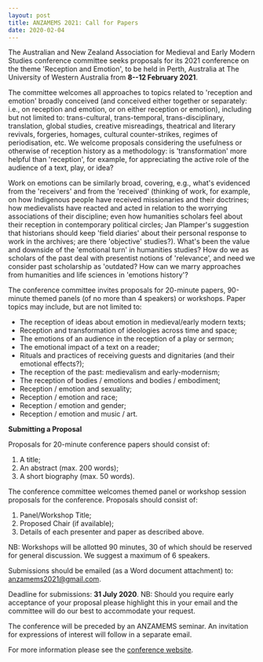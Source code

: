 ```yaml
---
layout: post
title: ANZAMEMS 2021: Call for Papers
date: 2020-02-04
---
```


<div>



The Australian and New Zealand Association for Medieval and
Early Modern Studies conference committee seeks proposals for its 2021
conference on the theme 'Reception and Emotion', to be held in Perth,
Australia at The University of Western Australia from **8--12 February
2021**.

The committee welcomes all approaches to topics
related to 'reception and emotion' broadly conceived (and conceived
either together or separately: i.e., on reception and emotion, or on
either reception or emotion), including but not limited to:
trans-cultural, trans-temporal, trans-disciplinary, translation, global
studies, creative misreadings, theatrical and literary revivals,
forgeries, homages, cultural counter-strikes, regimes of periodisation,
etc. We welcome proposals considering the usefulness or otherwise of
reception history as a methodology: is 'transformation' more helpful
than 'reception', for example, for appreciating the active role of the
audience of a text, play, or idea?

Work on emotions can be
similarly broad, covering, e.g., what's evidenced from the 'receivers'
and from the 'received' (thinking of work, for example, on how
Indigenous people have received missionaries and their doctrines; how
medievalists have reacted and acted in relation to the worrying
associations of their discipline; even how humanities scholars feel
about their reception in contemporary political circles; Jan Plamper's
suggestion that historians should keep 'field diaries' about their
personal response to work in the archives; are there 'objective'
studies?). What's been the value and downside of the 'emotional turn' in
humanities studies? How do we as scholars of the past deal with
presentist notions of 'relevance', and need we consider past scholarship
as 'outdated? How can we marry approaches from humanities and life
sciences in 'emotions history'?

The conference committee
invites proposals for 20-minute papers, 90-minute themed panels (of no
more than 4 speakers) or workshops. Paper topics may include, but are
not limited to:


-   The reception of ideas about emotion in medieval/early modern texts;
-   Reception and transformation of ideologies across time and space;
-   The emotions of an audience in the reception of a play or sermon;
-   The emotional impact of a text on a reader;
-   Rituals and practices of receiving guests and dignitaries (and their
    emotional effects?);
-   The reception of the past: medievalism and early-modernism;
-   The reception of bodies / emotions and bodies / embodiment;
-   Reception / emotion and sexuality;
-   Reception / emotion and race;
-   Reception / emotion and gender;
-   Reception / emotion and music / art.


**Submitting a Proposal**

Proposals for 20-minute
conference papers should consist of:


1.  A title;
2.  An abstract (max. 200 words);
3.  A short biography (max. 50 words).


The conference committee welcomes themed panel or workshop session
proposals for the conference. Proposals should consist of:


1.  Panel/Workshop Title;
2.  Proposed Chair (if available);
3.  Details of each presenter and paper as described above.


NB: Workshops will be allotted 90 minutes, 30 of which should be
reserved for general discussion. We suggest a maximum of 6
speakers.

Submissions should be emailed (as a Word document
attachment) to: <anzamems2021@gmail.com>.

Deadline for
submissions: **31 July 2020**.
NB: Should you require early
acceptance of your proposal please highlight this in your email and the
committee will do our best to accommodate your request.

The
conference will be preceded by an ANZAMEMS seminar. An invitation for
expressions of interest will follow in a separate email.

For
more information please see the [conference
website](https://www.anzamems2021.com/).



</div>
